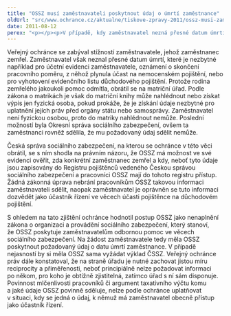 ```yaml
---
title: "OSSZ musí zaměstnavateli poskytnout údaj o úmrtí zaměstnance"
oldUrl: "src/www.ochrance.cz/aktualne/tiskove-zpravy-2011/ossz-musi-zamestnavateli-poskytnout-udaj-o-umrti-zamestnance"
date: 2011-08-12
perex: "<p></p><p>V případě, kdy zaměstnavatel nezná přesné datum úmrtí svého zaměstnance a tento údaj sám nemůže zjistit, může se obrátit na příslušnou Okresní správu sociálního zabezpečení. Neexistuje žádná zákonná překážka, aby pro účely plnění povinnosti zaměstnavatele v rámci nemocenského a důchodového pojištění OSSZ tento údaj neposkytla. </p>"
---
```


<!-- imported from the old website -->

<p>Veřejný ochránce se zabýval stížností zaměstnavatele, jehož zaměstnanec zemřel. Zaměstnavatel však neznal přesné datum úmrtí, které je nezbytné například pro účetní evidenci zaměstnavatele, oznámení o skončení pracovního poměru, z něhož plynula účast na nemocenském pojištění, nebo pro vyhotovení evidenčního listu důchodového pojištění. Protože rodina zemřelého jakoukoli pomoc odmítla, obrátil se na matriční úřad. Podle zákona o matrikách je však do matriční knihy může nahlédnout nebo získat výpis jen fyzická osoba, pokud prokáže, že je získání údaje nezbytné pro uplatnění jejích práv před orgány státu nebo samosprávy. Zaměstnavatel není fyzickou osobou, proto do matriky nahlédnout nemůže. Poslední možností byla Okresní správa sociálního zabezpečení, ovšem ta zaměstnanci rovněž sdělila, že mu požadovaný údaj sdělit nemůže. </p><p>Česká správa sociálního zabezpečení, na kterou se ochránce v této věci obrátil, se s ním shodla na právním názoru, že OSSZ má možnost ve své evidenci ověřit, zda konkrétní zaměstnanec zemřel a kdy, neboť tyto údaje jsou zapisovány do Registru pojištěnců vedeného Českou správou sociálního zabezpečení a pracovníci OSSZ mají do tohoto registru přístup. Žádná zákonná úprava nebrání pracovníkům OSSZ takovou informaci zaměstnavateli sdělit, naopak zaměstnavatel je oprávněn se tuto informaci dozvědět jako účastník řízení ve věcech účasti pojištěnce na důchodovém pojištění.</p><p>S ohledem na tato zjištění ochránce hodnotil postup OSSZ jako nenaplnění zákona o organizaci a provádění sociálního zabezpečení, který stanoví, že OSSZ poskytuje zaměstnavatelům odbornou pomoc ve věcech sociálního zabezpečení. Na žádost zaměstnavatele tedy měla OSSZ poskytnout požadovaný údaj o datu úmrtí zaměstnance. V případě nejasností by si měla OSSZ sama vyžádat výklad ČSSZ. Veřejný ochránce práv dále konstatoval, že na straně úřadu je nutné zachovat jistou míru reciprocity a přiměřenosti, neboť principiálně nelze požadovat informaci po někom, pro koho je obtížně zjistitelná, zatímco úřad s ní sám disponuje. Povinnost mlčenlivosti pracovníků či argument taxativního výčtu komu a jaké údaje OSSZ povinně sděluje, nelze podle ochránce uplatňovat v situaci, kdy se jedná o údaj, k němuž má zaměstnavatel obecně přístup jako účastník řízení.</p>
